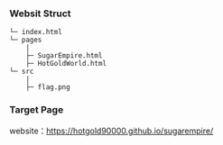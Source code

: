 
### Websit Struct
```text
└─ index.html
└─ pages
    |
    ├─ SugarEmpire.html
    ├─ HotGoldWorld.html
└─ src
    |
    ├─ flag.png
```

### Target Page
website：https://hotgold90000.github.io/sugarempire/